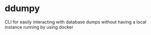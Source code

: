 # ddumpy
CLI for easily interacting with database dumps without having a local instance running by using docker
